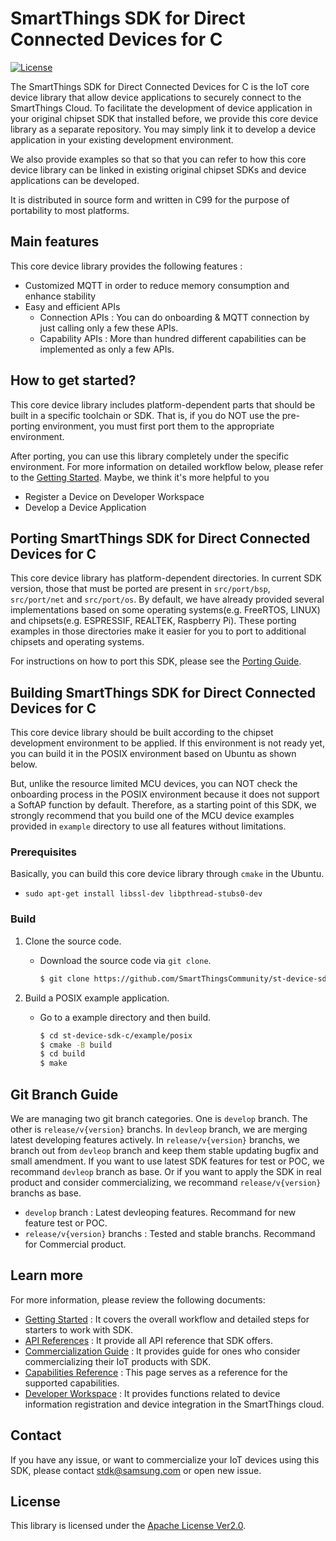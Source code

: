 # SmartThings SDK for Direct Connected Devices for C

[![License](https://img.shields.io/badge/licence-Apache%202.0-brightgreen.svg?style=flat)](LICENSE)

The SmartThings SDK for Direct Connected Devices for C is the IoT core device library that allow device applications to securely connect to the SmartThings Cloud.
To facilitate the development of device application in your original chipset SDK that installed before, we provide this core device library as a separate repository.
You may simply link it to develop a device application in your existing development environment.

We also provide examples so that so that you can refer to how this core device library can be linked in existing original chipset SDKs and device applications can be developed.

It is distributed in source form and written in C99 for the purpose of portability to most platforms.

## Main features

This core device library provides the following features :

- Customized MQTT in order to reduce memory consumption and enhance stability
- Easy and efficient APIs
  - Connection APIs : You can do onboarding & MQTT connection by just calling only a few these APIs.
  - Capability APIs : More than hundred different capabilities can be implemented as only a few APIs.

## How to get started?

This core device library includes platform-dependent parts that should be built in a specific toolchain or SDK. That is, if you do NOT use the pre-porting environment, you must first port them to the appropriate environment.

After porting, you can use this library completely under the specific environment. For more information on detailed workflow below, please refer to the [Getting Started](./doc/getting_started.md). Maybe, we think it's more helpful to you

- Register a Device on Developer Workspace
- Develop a Device Application

## Porting SmartThings SDK for Direct Connected Devices for C

This core device library has platform-dependent directories. In current SDK version, those that must be ported are present in `src/port/bsp`, `src/port/net` and `src/port/os`.
By default, we have already provided several implementations based on some operating systems(e.g. FreeRTOS, LINUX) and chipsets(e.g. ESPRESSIF, REALTEK, Raspberry Pi). These porting examples in those directories make it easier for you to port to additional chipsets and operating systems.

For instructions on how to port this SDK, please see the [Porting Guide](./doc/porting_guide.md).

## Building SmartThings SDK for Direct Connected Devices for C

This core device library should be built according to the chipset development environment to be applied. If this environment is not ready yet, you can build it in the POSIX environment based on Ubuntu as shown below.

But, unlike the resource limited MCU devices, you can NOT check the onboarding process in the POSIX environment because it does not support a SoftAP function by default. Therefore, as a starting point of this SDK, we strongly recommend that you build one of the MCU device examples provided in `example` directory to use all features without limitations.

### Prerequisites

Basically, you can build this core device library through `cmake` in the Ubuntu.

- `sudo apt-get install libssl-dev libpthread-stubs0-dev`

### Build

1. Clone the source code.

   - Download the source code via `git clone`.

     ```sh
     $ git clone https://github.com/SmartThingsCommunity/st-device-sdk-c.git
     ```

2. Build a POSIX example application.

   - Go to a example directory and then build.

     ```sh
     $ cd st-device-sdk-c/example/posix
     $ cmake -B build
     $ cd build
     $ make
     ```

## Git Branch Guide

We are managing two git branch categories. One is `develop` branch. The other is `release/v{version}` branchs. In `devleop` branch, we are merging latest developing features actively. In `release/v{version}` branchs, we branch out from `devleop` branch and keep them stable updating bugfix and small amendment. If you want to use latest SDK features for test or POC, we recommand `devleop` branch as base. Or if you want to apply the SDK in real product and consider commercializing, we recommand `release/v{version}` branchs as base.

- `develop` branch : Latest devleoping features. Recommand for new feature test or POC.
- `release/v{version}` branchs : Tested and stable branchs. Recommand for Commercial product.

## Learn more

For more information, please review the following documents:

- [Getting Started](./doc/getting_started.md) : It covers the overall workflow and detailed steps for starters to work with SDK.
- [API References](./doc/APIs.md) : It provide all API reference that SDK offers.
- [Commercialization Guide](./doc/Commercialization_Guide) : It provides guide for ones who consider commercializing their IoT products with SDK.
- [Capabilities Reference](https://developer.smartthings.com/docs/devices/capabilities/capabilities-reference) : This page serves as a reference for the supported capabilities.
- [Developer Workspace](https://developer.smartthings.com/workspace/) : It provides functions related to device information registration and device integration in the SmartThings cloud.

## Contact

If you have any issue, or want to commercialize your IoT devices using this SDK, please contact stdk@samsung.com or open new issue.

## License

This library is licensed under the [Apache License Ver2.0](LICENSE).
